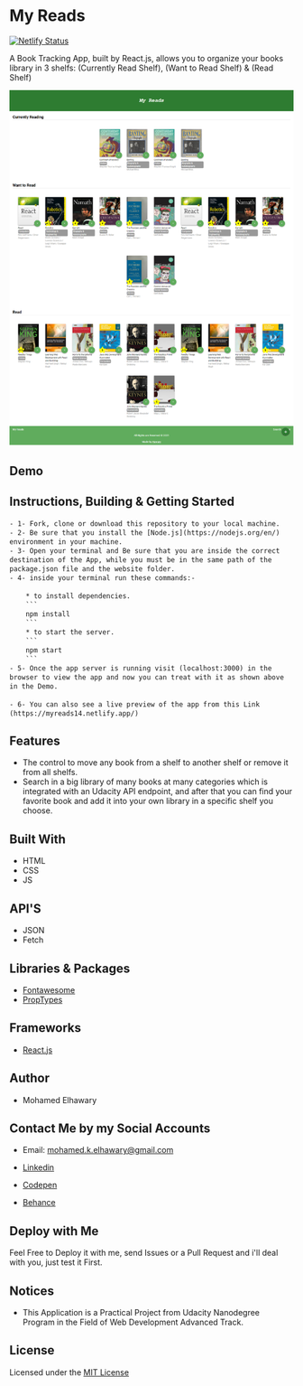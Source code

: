 # My Reads

[![Netlify Status](https://api.netlify.com/api/v1/badges/558d1d59-a6cc-4058-9c1d-451e05b9e7a2/deploy-status)](https://app.netlify.com/sites/myreads14/deploys)

A Book Tracking App, built by React.js, allows you to organize your books library in 3 shelfs: (Currently Read Shelf), (Want to Read Shelf) & (Read Shelf) 

![Screenshot](preview.png) 
## Demo
 

## Instructions, Building & Getting Started  
    - 1- Fork, clone or download this repository to your local machine.
    - 2- Be sure that you install the [Node.js](https://nodejs.org/en/) environment in your machine.
    - 3- Open your terminal and Be sure that you are inside the correct destination of the App, while you must be in the same path of the package.json file and the website folder.
    - 4- inside your terminal run these commands:-
    
        * to install dependencies.
        ```
        npm install
        ```
        * to start the server.
        ```
        npm start
        ```
    - 5- Once the app server is running visit (localhost:3000) in the browser to view the app and now you can treat with it as shown above in the Demo.

    - 6- You can also see a live preview of the app from this Link (https://myreads14.netlify.app/)

## Features

*  The control to move any book from a shelf to another shelf or remove it from all shelfs.
*  Search in a big library of many books at many categories which is integrated with an Udacity API  endpoint, and after that you can find your favorite book and add it into your own library in a specific shelf you choose.

## Built With

* HTML
* CSS
* JS
## API'S

* JSON
* Fetch 

## Libraries & Packages

* [Fontawesome](https://fontawesome.com/)
* [PropTypes](https://www.npmjs.com/package/prop-types)
## Frameworks 

* [React.js](https://reactjs.org/)  
## Author

* Mohamed Elhawary  

## Contact Me by my Social Accounts

* Email: mohamed.k.elhawary@gmail.com  

* [Linkedin](https://www.linkedin.com/in/mohamed-elhawary14/)

* [Codepen](https://codepen.io/Mohamed-ElHawary)

* [Behance](https://www.behance.net/mohamed-elhawary14)

## Deploy with Me

Feel Free to Deploy it with me, send Issues or a Pull Request and i'll deal with you, just test it First.

## Notices

- This Application is a Practical Project from Udacity Nanodegree Program in the Field of Web Development Advanced Track.

## License

Licensed under the [MIT License](LICENSE)
